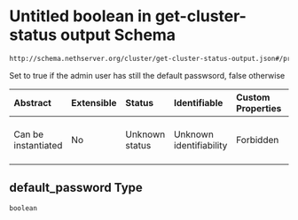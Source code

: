 # Untitled boolean in get-cluster-status output Schema

```txt
http://schema.nethserver.org/cluster/get-cluster-status-output.json#/properties/default_password
```

Set to true if the admin user has still the default passwsord, false otherwise

| Abstract            | Extensible | Status         | Identifiable            | Custom Properties | Additional Properties | Access Restrictions | Defined In                                                                                       |
| :------------------ | :--------- | :------------- | :---------------------- | :---------------- | :-------------------- | :------------------ | :----------------------------------------------------------------------------------------------- |
| Can be instantiated | No         | Unknown status | Unknown identifiability | Forbidden         | Allowed               | none                | [get-cluster-status-output.json*](cluster/get-cluster-status-output.json "open original schema") |

## default_password Type

`boolean`
